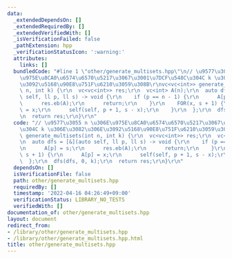 ```yaml
---
data:
  _extendedDependsOn: []
  _extendedRequiredBy: []
  _extendedVerifiedWith: []
  _isVerificationFailed: false
  _pathExtension: hpp
  _verificationStatusIcon: ':warning:'
  attributes:
    links: []
  bundledCode: "#line 1 \"other/generate_multisets.hpp\"\n// \u9577\u3055 n \u306E\
    \u975E\u8CA0\u6574\u6570\u5217\u3067\u3001\u7DCF\u548C\u304C k \u306E\u3082\u306E\
    \u3092\u5168\u90E8\u751F\u6210\u3059\u308B\r\nvc<vc<int>> generate_multisets(int\
    \ n, int k) {\r\n  vc<vc<int>> res;\r\n  vc<int> A(n);\r\n  auto dfs = [&](auto\
    \ self, ll p, ll s) -> void {\r\n    if (p == n - 1) {\r\n      A[p] = s;\r\n\
    \      res.eb(A);\r\n      return;\r\n    }\r\n    FOR(x, s + 1) {\r\n      A[p]\
    \ = x;\r\n      self(self, p + 1, s - x);\r\n    }\r\n  };\r\n  dfs(dfs, 0, k);\r\
    \n  return res;\r\n}\r\n"
  code: "// \u9577\u3055 n \u306E\u975E\u8CA0\u6574\u6570\u5217\u3067\u3001\u7DCF\u548C\
    \u304C k \u306E\u3082\u306E\u3092\u5168\u90E8\u751F\u6210\u3059\u308B\r\nvc<vc<int>>\
    \ generate_multisets(int n, int k) {\r\n  vc<vc<int>> res;\r\n  vc<int> A(n);\r\
    \n  auto dfs = [&](auto self, ll p, ll s) -> void {\r\n    if (p == n - 1) {\r\
    \n      A[p] = s;\r\n      res.eb(A);\r\n      return;\r\n    }\r\n    FOR(x,\
    \ s + 1) {\r\n      A[p] = x;\r\n      self(self, p + 1, s - x);\r\n    }\r\n\
    \  };\r\n  dfs(dfs, 0, k);\r\n  return res;\r\n}\r\n"
  dependsOn: []
  isVerificationFile: false
  path: other/generate_multisets.hpp
  requiredBy: []
  timestamp: '2022-04-16 04:26:49+09:00'
  verificationStatus: LIBRARY_NO_TESTS
  verifiedWith: []
documentation_of: other/generate_multisets.hpp
layout: document
redirect_from:
- /library/other/generate_multisets.hpp
- /library/other/generate_multisets.hpp.html
title: other/generate_multisets.hpp
---
```

